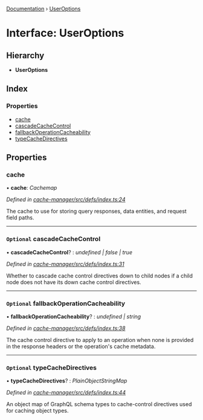 [Documentation](../README.md) › [UserOptions](useroptions.md)

# Interface: UserOptions

## Hierarchy

* **UserOptions**

## Index

### Properties

* [cache](useroptions.md#cache)
* [cascadeCacheControl](useroptions.md#optional-cascadecachecontrol)
* [fallbackOperationCacheability](useroptions.md#optional-fallbackoperationcacheability)
* [typeCacheDirectives](useroptions.md#optional-typecachedirectives)

## Properties

###  cache

• **cache**: *Cachemap*

*Defined in [cache-manager/src/defs/index.ts:24](https://github.com/badbatch/graphql-box/blob/9d329e0/packages/cache-manager/src/defs/index.ts#L24)*

The cache to use for storing query responses, data entities,
and request field paths.

___

### `Optional` cascadeCacheControl

• **cascadeCacheControl**? : *undefined | false | true*

*Defined in [cache-manager/src/defs/index.ts:31](https://github.com/badbatch/graphql-box/blob/9d329e0/packages/cache-manager/src/defs/index.ts#L31)*

Whether to cascade cache control directives down to
child nodes if a child node does not have its down
cache control directives.

___

### `Optional` fallbackOperationCacheability

• **fallbackOperationCacheability**? : *undefined | string*

*Defined in [cache-manager/src/defs/index.ts:38](https://github.com/badbatch/graphql-box/blob/9d329e0/packages/cache-manager/src/defs/index.ts#L38)*

The cache control directive to apply to an operation
when none is provided in the response headers or the
operation's cache metadata.

___

### `Optional` typeCacheDirectives

• **typeCacheDirectives**? : *PlainObjectStringMap*

*Defined in [cache-manager/src/defs/index.ts:44](https://github.com/badbatch/graphql-box/blob/9d329e0/packages/cache-manager/src/defs/index.ts#L44)*

An object map of GraphQL schema types to cache-control
directives used for caching object types.
